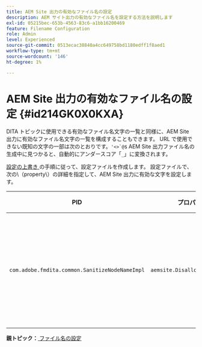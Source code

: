 ```yaml
---
title: AEM Site 出力の有効なファイル名の設定
description: AEM サイト出力の有効なファイル名を設定する方法を説明します
exl-id: 05215bec-653b-4563-83c6-a1bb16200469
feature: Filename Configuration
role: Admin
level: Experienced
source-git-commit: 0513ecac38840a4cc649758bd1180edff1f8aed1
workflow-type: tm+mt
source-wordcount: '146'
ht-degree: 1%

---
```


# AEM Site 出力の有効なファイル名の設定 {#id214GK0X0KXA}

DITA トピックに使用できる有効なファイル名文字の一覧と同様に、AEM Site 出力に有効なファイル名文字の一覧を構成することもできます。 URL で使用できない既知の文字の一部は次のとおりです。``'<>`@$`` AEM Site 出力ファイル名の生成中に見つかると、自動的にアンダースコア「`_`」に変換されます。

[ 設定の上書き ](download-install-additional-config-override.md#) の手順に従って、設定ファイルを作成します。 設定ファイルで、次の\（property\）の詳細を指定して、AEM Site 出力に有効な文字を設定します。

| PID | プロパティキー | プロパティの値 |
|---|------------|--------------|
| `com.adobe.fmdita.common.SanitizeNodeNameImpl` | `aemsite.DisallowedFileNameChars` | AEM Site 出力ファイル名に、アンダースコアに置き換える文字を追加します。<br> **デフォルト値**: ``'<\>\`@$`` |

**親トピック：**[ ファイル名の設定 ](conf-file-names.md)
